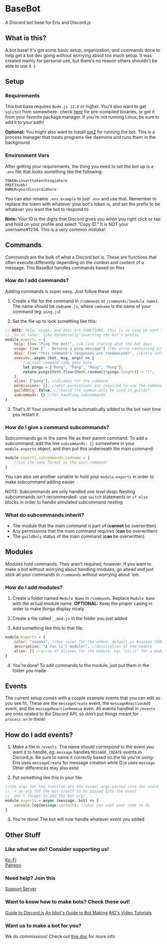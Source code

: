 # BaseBot
A Discord bot base for Eris and Discord.js

## What is this?
A bot base! It's got some basic setup, organization, and commands done to help get a bot dev going without worrying about too much setup. It was created mainly for personal use, but there's no reason others shouldn't be able to use it :)

## Setup

### Requirements
This bot base requires `Node.js 12.0` or higher. You'll also want to get `sqlite3` from somewhere- check [here](https://www.sqlite.org/download.html) for pre-compiled binaries, or get it from your favorite package manager. If you're not running Linux, be sure to add it to your path!

**Optional:** You might also want to install [pm2](https://www.npmjs.com/package/pm2) for running the bot. This is a process manager that treats programs like daemons and runs them in the background

### Environment Vars
After getting your requirements, the thing you need to set the bot up is a `.env` file that looks something like the following:
```env
TOKEN=inserttokenthingiehere
PREFIX=bb!
OWNER=yourdiscordidhere
```

You can also rename `.env.example` to just `.env` and use that. Remember to replace the token with whatever your bot's token is, and set the prefix to be whatever you want the bot to respond to

**Note:** Your ID is the digits that Discord gives you when you right click or tap and hold on your profile and select "Copy ID." It is NOT your username#1234. This is a very common mistake!

## Commands
*Commands* are the bulk of what a Discord bot is. These are functions that often execute differently depending on the context and content of a message. This BaseBot handles commands based on files 

### How do I add commands?
Adding commands is super easy. Just follow these steps:

1. Create a file for the command in `/commands` or `/commands/[module name]`. The name should be `cmdname.js`, where `cmdname` is the name of your command (eg: `ping.js`)

2. Set the file up to look something like this:
```js
// NOTE: help, usage, and desc are FUNCTIONS. This is in case we want to add more
// 	to it later, like dynamically inserting the bot's prefix
module.exports = {
	help: ()=> "Ping the bot!", //A line stating what the bot does
	usage: ()=> [" - Returns a ping message"] //An array containing info on how to use the command
	desc: ()=> "This command's responses are randomized!", //Extra info, usually about args
	execute: async (bot, msg, args) => {
		//actual command code goes here
		let pings = ["Pong", "Pang", "Peng", "Pung"];
		return pings[Math.floor(Math.random()*pings.length)] + "!";
	},
	alias: ["pong"], //aliases for the command
	permissions: [], //what permissions are required to use the command. check the lib for these
	guildOnly: false, //should the comman only be used in guilds?
	subcommads: {} //for handling subcommands
}
```

3. That's it! Your command will be automatically added to the bot next time you restart it

### How do I give a command subcommands?
Subcommands go in the same file as their parent command. To add a subcommand, add the line `subcommands: {}` somewhere in your `module.exports` object, and then put this underneath the main command:
```js
module.exports.subcommands.cmdname = {
	//use the same format as the main command!
}
```
You can also set another variable to hold your `module.exports` in order to make subcommand adding easier

NOTE: Subcommands are only handled *one level deep.* Nesting subcommands isn't recommended- use `switch` statements or `if else` blocks in order to handle simulated subcommand nesting

### What do subcommands inherit?
- The module that the main command is part of (**cannot** be overwritten)
- Any permissions that the main command requires (**can** be overwritten)
- The `guildOnly` status of the main command (**can** be overwritten)

## Modules
*Modules* hold commands. They aren't required, however. If you want to make a bot without worrying about handling modules, go ahead and just stick all your commands in `/commands` without worrying about 'em

### How do I add modules?
1. Create a folder named `Module Name` in `/commands`. Replace `Module Name` with the actual module name. **OPTIONAL:** Keep the proper casing in order to make things display nicely

2. Create a file called `__mod.js` in the folder you just added

3. Add something like this to that file:
```js
module.exports = {
	color: "aaaaaa", //hex color for the embed. default is #aaaaaa (DON'T INCLUDE #)
	description: "A fun li'l module!", //description of the module
	alias: [] //array of aliases for the module, eg: "utils" for a module called "utilities"
}
```

4. You're done! To add commands to the module, just put them in the folder you made

## Events
The current setup comes with a couple example events that you can edit as you see fit. These are the `messageCreate` event, the `messageReactionAdd` event, and the `messageReactionRemove` even. All events handled in `/events` are ones related to the Discord API, so don't put things meant for `process.on` in there!

## How do I add events?
1. Make a file in `/events`. The name should correspond to the event you want it to handle, eg: `message` handles `MESSAGE_CREATE` events in Discord.js. Be sure to name it correctly based on the lib you're using- Eris uses `messageCreate` for message creation while D.js uses `message`. Other differences may also exist

2. Put something like this in your file:
```js
//the args for the function are the normal args passed into the event
//  + an arg for the bot itself to be passed into the event
//  don't forget to add the bot arg!
module.exports = async (message, bot) => {
	console.log(message.content); //what you want your code to do
}
```

3. You're done! The bot will now handle whatever event you added

## Other Stuff

### Like what we do? Consider supporting us!
[Ko-Fi](https://ko-fi.com/greysdawn)  
[Patreon](https://patreon.com/greysdawn)

### Need help? Join this
[Support Server](https://discord.gg/EvDmXGt)

### Want to know how to make bots? Check these out!
[Guide to Discord.js](https://discordjs.guide/)
[An Idiot's Guide to Bot Making](https://anidiots.guide/)
[AIG's Video Tutorials](https://www.youtube.com/watch?v=rVfjZrqoQ7o&list=PLR2_rarYLHfg6ZJqq0WTMmI9uLcd7_GRO)

### Want us to make a bot for you?
We do commissions! Check out [this doc](https://docs.google.com/document/d/1hvqvqdWj0mpHeNjo_mr2AHF7La32nkp4BDLxO1dvTHw/edit?usp=drivesdk) for more info